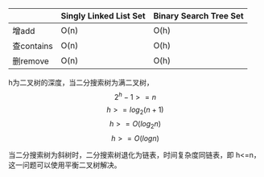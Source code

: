||Singly Linked List Set|Binary Search Tree Set|
|----|----|----|
|增add|O(n)|O(h)|
|查contains|O(n)|O(h)|
|删remove|O(n)|O(h)|

h为二叉树的深度，当二分搜索树为满二叉树，
$$2^h-1>=n$$
$$h>=log_2(n+1)$$
$$h >= O(log_2 n)$$
$$h>=O(logn)$$

当二分搜索树为斜树时，二分搜索树退化为链表，时间复杂度同链表，即 h<=n，这一问题可以使用平衡二叉树解决。
